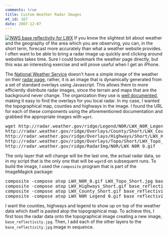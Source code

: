 ```yaml
--- 
comments: true
title: Custom Weather Radar Images
mt_id: 167
date: 2007-12-07
---
```

<a href='http://dinomite.net/wp-content/uploads/2007/12/base_reflectivity.jpg' title='NWS base reflectivity for LWX' class='right'><img src='http://dinomite.net/wp-content/uploads/2007/12/base_reflectivity.jpg' alt='NWS base reflectivity for LWX' /></a>
If you know the slightest bit about weather and the geography of the area which you are observing, you can, in the short term, forecast more accurately than what a weather website provides.  I often want to be able to bring a radar image up quickly and clicking around websites takes time.  Sure I could bookmark the weather page directly, but this was an interesting exercise and will prove useful when I get an iPhone.

The [National Weather Service](http://nws.noaa.gov) doesn't have a simple image of the weather on their [radar page](http://radar.weather.gov/radar.php?rid=lwx&product=N0R&overlay=11101111&loop=no), rather, it is an image that is dynamically generated from a set of standard overlays using Javascript.  This allows them to more efficiently distribute radar images, since the terrain and maps that are the background never change.  The organization they use is [well documented](http://www.srh.noaa.gov/srh/jetstream/doppler/ridge_download.htm), making it easy to find the overlays for you local radar.  In my case, I wanted the topographical map, counties and highways in the image.    I found the URL for each of these components using the aforementioned documentation and grabbed the appropriate images with `wget`.
<pre>
wget http://radar.weather.gov/ridge/Legend/N0R/LWX_N0R_Legend_0.gif\
http://radar.weather.gov/ridge/Overlays/County/Short/LWX_County_Short.gif\
http://radar.weather.gov/ridge/Overlays/Highways/Short/LWX_Highways_Short.gif\
http://radar.weather.gov/ridge/Overlays/Topo/Short/LWX_Topo_Short.jpg\
http://radar.weather.gov/ridge/RadarImg/N0R/LWX_N0R_0.gif
</pre>

The only layer that will change will be the last one, the actual radar data, so in my script that is the only one that will be `wget`d on subsequent runs.  To build the image, I used the `composite` program that is part of the ImageMagick package:
<pre>
composite -compose atop LWX_N0R_0.gif LWX_Topo_Short.jpg base_reflectivity.jpg
composite -compose atop LWX_Highways_Short.gif base_reflectivity.jpg base_reflectivity.jpg
composite -compose atop LWX_County_Short.gif base_reflectivity.jpg base_reflectivity.jpg
composite -compose atop LWX_N0R_Legend_0.gif base_reflectivity.jpg base_reflectivity.jpg
</pre>

I want the counties, highways and legend to show up on top of the weather data which itself is pasted atop the topographical map.  To achieve this, I first toss the radar data onto the topographical image creating a new image, `base_reflectivity.jpg`.  Then, I add each of the other layers to the `base_reflectivity.jpg` image in sequence.
